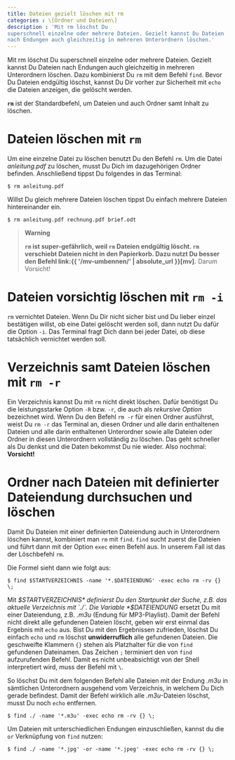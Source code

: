 ```yaml
---
title: Dateien gezielt löschen mit rm
categories : \[Ordner und Dateien\]
description : 'Mit rm löschst Du
superschnell einzelne oder mehrere Dateien. Gezielt kannst Du Dateien
nach Endungen auch gleichzeitig in mehreren Unterordnern löschen.'
---
```

Mit rm löschst Du superschnell einzelne oder mehrere Dateien. Gezielt
kannst Du Dateien nach Endungen auch gleichzeitig in mehreren
Unterordnern löschen. Dazu kombinierst Du `rm` mit dem Befehl `find`.
Bevor Du Dateien endgültig löschst, kannst Du Dir vorher zur Sicherheit
mit `echo` die Dateien anzeigen, die gelöscht werden.

**`rm`** ist der Standardbefehl, um Dateien und auch Ordner samt Inhalt
zu löschen.

# Dateien löschen mit `rm`

Um eine einzelne Datei zu löschen benutzt Du den Befehl `rm`. Um die
Datei *anleitung.pdf* zu löschen, musst Du Dich im dazugehörigen Ordner
befinden. Anschließend tippst Du folgendes in das Terminal:

    $ rm anleitung.pdf

Willst Du gleich mehrere Dateien löschen tippst Du einfach mehrere
Dateien hintereinander ein.

    $ rm anleitung.pdf rechnung.pdf brief.odt

> **Warning**
> 
> **`rm` ist super-gefährlich, weil `rm` Dateien endgültig löscht. `rm`
> verschiebt Dateien nicht in den Papierkorb. Dazu nutzt Du besser den
> Befehl link:{{ '/mv-umbennen/' | absolute\_url }}\[mv\].** Darum
> Vorsicht\!

# Dateien vorsichtig löschen mit `rm -i`

`rm` vernichtet Dateien. Wenn Du Dir nicht sicher bist und Du lieber
einzel bestätigen willst, ob eine Datei gelöscht werden soll, dann nutzt
Du dafür die Option `-i`. Das Terminal fragt Dich dann bei jeder Datei,
ob diese tatsächlich vernichtet werden soll.

# Verzeichnis samt Dateien löschen mit `rm -r`

Ein Verzeichnis kannst Du mit `rm` nicht direkt löschen. Dafür benötigst
Du die leistungsstarke Option `-R` bzw. `-r`, die auch als *rekursive
Option* bezeichnet wird. Wenn Du den Befehl `rm -r` für einen Ordner
ausführst, weist Du `rm -r` das Terminal an, diesen Ordner und alle
darin enthaltenen Dateien und alle darin enthaltenen Unterordner sowie
alle Dateien oder Ordner in diesen Unterordnern vollständig zu löschen.
Das geht schneller als Du denkst und die Daten bekommst Du nie wieder.
Also nochmal:
**Vorsicht\!**

# Ordner nach Dateien mit definierter Dateiendung durchsuchen und löschen

Damit Du Dateien mit einer definierten Dateiendung auch in Unterordnern
löschen kannst, kombiniert man `rm` mit `find`. `find` sucht zuerst die
Dateien und führt dann mit der Option `exec` einen Befehl aus. In
unserem Fall ist das der Löschbefehl `rm`.

Die Formel sieht dann wie folgt
    aus:

    $ find $STARTVERZEICHNIS -name '*.$DATEIENDUNG' -exec echo rm -rv {} \;

Mit *$STARTVERZEICHNIS* definierst Du den Startpunkt der Suche, z.B. das
aktuelle Verzeichnis mit `./`. Die Variable *$DATEIENDUNG* ersetzt Du
mit einer Dateiendung, z.B. *.m3u* (Endung für MP3-Playlist). Damit der
Befehl nicht direkt alle gefundenen Dateien löscht, geben wir erst
einmal das Ergebnis mit `echo` aus. Bist Du mit den Ergebnissen
zufrieden, löschst Du einfach `echo` und `rm` löschst **unwiderruflich**
alle gefundenen Dateien. Die geschweifte Klammern `{}` stehen als
Platzhalter für die von `find` gefundenen Dateinamen. Das Zeichen `;`
terminiert den von `find` aufzurufenden Befehl. Damit es nicht
unbeabsichtigt von der Shell interpretiert wird, muss der Befehl mit
`\`.

So löschst Du mit dem folgenden Befehl alle Dateien mit der Endung
*.m3u* in sämtlichen Unterordnern ausgehend vom Verzeichnis, in welchem
Du Dich gerade befindest. Damit der Befehl wirklich alle *.m3u*-Dateien
löschst, musst Du noch `echo` entfernen.

    $ find ./ -name '*.m3u' -exec echo rm -rv {} \;

Um Dateien mit unterschiedlichen Endungen einzuschließen, kannst du die
`or` Verknüpfung von `find` nutzen:

    $ find ./ -name '*.jpg' -or -name '*.jpeg' -exec echo rm -rv {} \;
